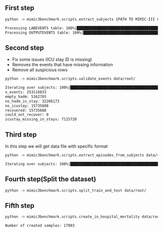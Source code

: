 
## First step

```bash
python -m mimic3benchmark.scripts.extract_subjects {PATH TO MIMIC-III CSVs} data/root/

Processing LABEVENTS table: 100%|█████████████████████████████████████████████████▉| 27854055/27854056 [03:08<00:00, 147397.87it/s]
Processing OUTPUTEVENTS table: 100%|█████████████████████████████████████████████████▉| 4349218/4349219 [00:47<00:00, 90796.22it/s]
```

## Second step

* Fix some issues (ICU stay ID is missing)
* Removes the events that have missing information
* Remove all suspicious rows

```bash
python -m mimic3benchmark.scripts.validate_events data/root/

Iterating over subjects: 100%|███████████████████████████████████████████████████████████████████████████████████████████████████████████| 33798/33798 [25:32<00:00, 22.05it/s]
n_events: 253116833
empty_hadm: 5162703
no_hadm_in_stay: 32266173
no_icustay: 15735688
recovered: 15735688
could_not_recover: 0
icustay_missing_in_stays: 7115720
```

## Third step

In this step we will get data file with specific format

```bash
python -m mimic3benchmark.scripts.extract_episodes_from_subjects data/root/

Iterating over subjects: 100%|████████████████████████████████████████████████████████████████████████████████| 33802/33802 [1:18:08<00:00,  7.21it/s]
```

## Fourth step(Split the dataset)

```bash
python -m mimic3benchmark.scripts.split_train_and_test data/root/

```

## Fifth step

```bash
python -m mimic3benchmark.scripts.create_in_hospital_mortality data/root/ data/in-hospital-mortality/

Number of created samples: 17903
```